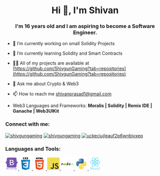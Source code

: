 <h1 align="center">Hi 👋, I'm Shivan</h1>
<h3 align="center">I'm 16 years old and I am aspiring to become a Software Engineer.</h3>

- 🔭 I’m currently working on small Solidity Projects

- 🌱 I’m currently learning Solidity and Smart Contracts

- 👨‍💻 All of my projects are available at [https://github.com/ShivgunGaming?tab=repositories](https://github.com/ShivgunGaming?tab=repositories)

- 💬 Ask me about Crypto & Web3

- 📫 How to reach me shivanprasad1@gmail.com

- Web3 Languages and Frameworks: **Moralis | Solidity | Remix IDE | Ganache | Web3UIKit**

<h3 align="left">Connect with me:</h3>
<p align="left">
<a href="https://twitter.com/shivgungaming" target="blank"><img align="center" src="https://raw.githubusercontent.com/rahuldkjain/github-profile-readme-generator/master/src/images/icons/Social/twitter.svg" alt="shivgungaming" height="30" width="40" /></a>
<a href="https://instagram.com/shivgungaming" target="blank"><img align="center" src="https://raw.githubusercontent.com/rahuldkjain/github-profile-readme-generator/master/src/images/icons/Social/instagram.svg" alt="shivgungaming" height="30" width="40" /></a>
<a href="https://www.youtube.com/c/uckeciujleauf2p6wnbivxeq" target="blank"><img align="center" src="https://raw.githubusercontent.com/rahuldkjain/github-profile-readme-generator/master/src/images/icons/Social/youtube.svg" alt="uckeciujleauf2p6wnbivxeq" height="30" width="40" /></a>
</p>

<h3 align="left">Languages and Tools:</h3>
<p align="left"> <a href="https://getbootstrap.com" target="_blank" rel="noreferrer"> <img src="https://raw.githubusercontent.com/devicons/devicon/master/icons/bootstrap/bootstrap-plain-wordmark.svg" alt="bootstrap" width="40" height="40"/> </a> <a href="https://www.w3schools.com/css/" target="_blank" rel="noreferrer"> <img src="https://raw.githubusercontent.com/devicons/devicon/master/icons/css3/css3-original-wordmark.svg" alt="css3" width="40" height="40"/> </a> <a href="https://www.w3.org/html/" target="_blank" rel="noreferrer"> <img src="https://raw.githubusercontent.com/devicons/devicon/master/icons/html5/html5-original-wordmark.svg" alt="html5" width="40" height="40"/> </a> <a href="https://developer.mozilla.org/en-US/docs/Web/JavaScript" target="_blank" rel="noreferrer"> <img src="https://raw.githubusercontent.com/devicons/devicon/master/icons/javascript/javascript-original.svg" alt="javascript" width="40" height="40"/> </a> <a href="https://nodejs.org" target="_blank" rel="noreferrer"> <img src="https://raw.githubusercontent.com/devicons/devicon/master/icons/nodejs/nodejs-original-wordmark.svg" alt="nodejs" width="40" height="40"/> </a> <a href="https://www.python.org" target="_blank" rel="noreferrer"> <img src="https://raw.githubusercontent.com/devicons/devicon/master/icons/python/python-original.svg" alt="python" width="40" height="40"/> </a> <a href="https://reactjs.org/" target="_blank" rel="noreferrer"> <img src="https://raw.githubusercontent.com/devicons/devicon/master/icons/react/react-original-wordmark.svg" alt="react" width="40" height="40"/> </a> </p>
